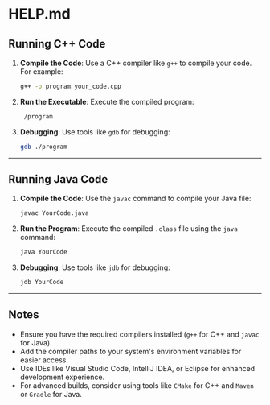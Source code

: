 # HELP.md

## Running C++ Code

1. **Compile the Code**:
   Use a C++ compiler like `g++` to compile your code. For example:

   ```bash
   g++ -o program your_code.cpp
   ```

2. **Run the Executable**:
   Execute the compiled program:

   ```bash
   ./program
   ```

3. **Debugging**:
   Use tools like `gdb` for debugging:

   ```bash
   gdb ./program
   ```

---

## Running Java Code

1. **Compile the Code**:
   Use the `javac` command to compile your Java file:

   ```bash
   javac YourCode.java
   ```

2. **Run the Program**:
   Execute the compiled `.class` file using the `java` command:

   ```bash
   java YourCode
   ```

3. **Debugging**:
   Use tools like `jdb` for debugging:

   ```bash
   jdb YourCode
   ```

---

## Notes

- Ensure you have the required compilers installed (`g++` for C++ and `javac` for Java).
- Add the compiler paths to your system's environment variables for easier access.
- Use IDEs like Visual Studio Code, IntelliJ IDEA, or Eclipse for enhanced development experience.
- For advanced builds, consider using tools like `CMake` for C++ and `Maven` or `Gradle` for Java.
